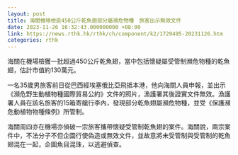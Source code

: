 ```yaml
---
layout: post
title: 海關機場檢逾450公斤乾魚翅部分屬瀕危物種　旅客出示無效文件
date: 2023-11-26 16:32:43.000000000 +08:00
link: https://news.rthk.hk/rthk/ch/component/k2/1729495-20231126.htm
categories: rthk
---
```


海關在機場檢獲一批超過450公斤乾魚翅，當中包括懷疑屬受管制瀕危物種的乾魚翅，估計市值約130萬元。
 
一名35歲男旅客前日從巴西經埃塞俄比亞飛抵本港，他向海關人員申報，並出示《瀕危野生動植物種國際貿易公約》文件的照片，漁護署其後證實文件無效。漁護署人員在該名旅客的15箱寄艙行李內，發現部分乾魚翅屬瀕危物種，並受《保護瀕危動植物物種條例》所管制。
 
海關周四亦在機場亦偵破一宗旅客攜帶懷疑受管制乾魚翅的案件。海關說，兩宗案件中，不法分子不但企圖行使偽造或無效文件，並故意將未受管制與受管制的乾魚翅混在一起，企圖魚目混珠，以逃避偵查。
